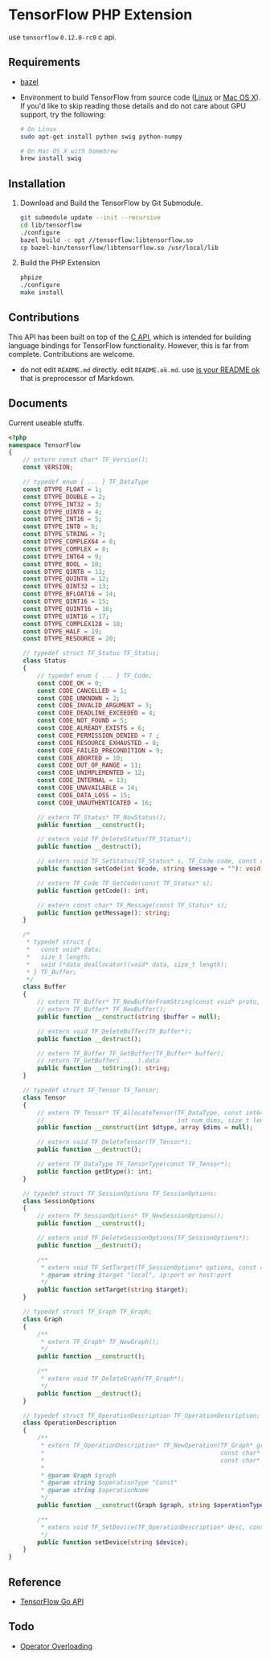 TensorFlow PHP Extension
========================

use `tensorflow` `0.12.0-rc0` c api.

## Requirements

- [bazel](https://www.bazel.build/versions/master/docs/install.html)
- Environment to build TensorFlow from source code
  ([Linux](https://www.tensorflow.org/versions/master/get_started/os_setup.html#prepare-environment-for-linux)
  or [Mac OS
  X](https://www.tensorflow.org/versions/master/get_started/os_setup.html#prepare-environment-for-mac-os-x)).
  If you'd like to skip reading those details and do not care about GPU
  support, try the following:

  ```sh
  # On Linux
  sudo apt-get install python swig python-numpy

  # On Mac OS X with homebrew
  brew install swig
  ```

## Installation

1. Download and Build the TensorFlow by Git Submodule.

   ```sh
   git submodule update --init --recursive
   cd lib/tensorflow
   ./configure
   bazel build -c opt //tensorflow:libtensorflow.so
   cp bazel-bin/tensorflow/libtensorflow.so /usr/local/lib
   ```

2. Build the PHP Extension

   ```sh
   phpize
   ./configure
   make install
   ```

## Contributions

This API has been built on top of the [C API](https://www.tensorflow.org/code/tensorflow/c/c_api.h),
which is intended for building language bindings for TensorFlow functionality.
However, this is far from complete. Contributions are welcome.

 - do not edit `README.md` directly. edit `README.ok.md`. use
   [is your README ok](https://github.com/wan2land/is-your-readme-ok) that is preprocessor of Markdown.

## Documents

Current useable stuffs.

```php
<?php
namespace TensorFlow
{
    // extern const char* TF_Version();
    const VERSION;

    // typedef enum { ... } TF_DataType
    const DTYPE_FLOAT = 1;
    const DTYPE_DOUBLE = 2;
    const DTYPE_INT32 = 3;
    const DTYPE_UINT8 = 4;
    const DTYPE_INT16 = 5;
    const DTYPE_INT8 = 6;
    const DTYPE_STRING = 7;
    const DTYPE_COMPLEX64 = 8;
    const DTYPE_COMPLEX = 8;
    const DTYPE_INT64 = 9;
    const DTYPE_BOOL = 10;
    const DTYPE_QINT8 = 11;
    const DTYPE_QUINT8 = 12;
    const DTYPE_QINT32 = 13;
    const DTYPE_BFLOAT16 = 14;
    const DTYPE_QINT16 = 15;
    const DTYPE_QUINT16 = 16;
    const DTYPE_UINT16 = 17;
    const DTYPE_COMPLEX128 = 18;
    const DTYPE_HALF = 19;
    const DTYPE_RESOURCE = 20;

    // typedef struct TF_Status TF_Status;
    class Status
    {
        // typedef enum { ... } TF_Code;
        const CODE_OK = 0;
        const CODE_CANCELLED = 1;
        const CODE_UNKNOWN = 2;
        const CODE_INVALID_ARGUMENT = 3;
        const CODE_DEADLINE_EXCEEDED = 4;
        const CODE_NOT_FOUND = 5;
        const CODE_ALREADY_EXISTS = 6;
        const CODE_PERMISSION_DENIED = 7 ;
        const CODE_RESOURCE_EXHAUSTED = 8;
        const CODE_FAILED_PRECONDITION = 9;
        const CODE_ABORTED = 10;
        const CODE_OUT_OF_RANGE = 11;
        const CODE_UNIMPLEMENTED = 12;
        const CODE_INTERNAL = 13;
        const CODE_UNAVAILABLE = 14;
        const CODE_DATA_LOSS = 15;
        const CODE_UNAUTHENTICATED = 16;

        // extern TF_Status* TF_NewStatus();
        public function __construct();

        // extern void TF_DeleteStatus(TF_Status*);
        public function __destruct();

        // extern void TF_SetStatus(TF_Status* s, TF_Code code, const char* msg);
        public function setCode(int $code, string $message = ""): void;

        // extern TF_Code TF_GetCode(const TF_Status* s);
        public function getCode(): int;

        // extern const char* TF_Message(const TF_Status* s);
        public function getMessage(): string;
    }

    /*
     * typedef struct {
     *   const void* data;
     *   size_t length;
     *   void (*data_deallocator)(void* data, size_t length);
     * } TF_Buffer;
     */
    class Buffer
    {
        // extern TF_Buffer* TF_NewBufferFromString(const void* proto, size_t proto_len);
        // extern TF_Buffer* TF_NewBuffer();
        public function __construct(string $buffer = null);

        // extern void TF_DeleteBuffer(TF_Buffer*);
        public function __destruct();

        // extern TF_Buffer TF_GetBuffer(TF_Buffer* buffer);
        // return TF_GetBuffer( ... ).data
        public function __toString(): string;
    }

    // typedef struct TF_Tensor TF_Tensor;
    class Tensor
    {
        // extern TF_Tensor* TF_AllocateTensor(TF_DataType, const int64_t* dims,
        //                                     int num_dims, size_t len);
        public function __construct(int $dtype, array $dims = null);

        // extern void TF_DeleteTensor(TF_Tensor*);
        public function __destruct();

        // extern TF_DataType TF_TensorType(const TF_Tensor*);
        public function getDtype(): int;
    }

    // typedef struct TF_SessionOptions TF_SessionOptions;
    class SessionOptions
    {
        // extern TF_SessionOptions* TF_NewSessionOptions();
        public function __construct();

        // extern void TF_DeleteSessionOptions(TF_SessionOptions*);
        public function __destruct();

        /**
         * extern void TF_SetTarget(TF_SessionOptions* options, const char* target);
         * @param string $target "local", ip:port or host:port
         */
        public function setTarget(string $target);
    }

    // typedef struct TF_Graph TF_Graph;
    class Graph
    {
        /**
         * extern TF_Graph* TF_NewGraph();
         */
        public function __construct();

        /**
         * extern void TF_DeleteGraph(TF_Graph*);
         */
        public function __destruct();
    }

    // typedef struct TF_OperationDescription TF_OperationDescription;
    class OperationDescription
    {
        /**
         * extern TF_OperationDescription* TF_NewOperation(TF_Graph* graph,
         *                                                 const char* op_type,
         *                                                 const char* oper_name);
         *
         * @param Graph $graph
         * @param string $operationType "Const"
         * @param string $operationName
         */
        public function __construct(Graph $graph, string $operationType, string $operationName);

        /**
         * extern void TF_SetDevice(TF_OperationDescription* desc, const char* device);
         */
        public function setDevice(string $device);
    }
}
```

## Reference

- [TensorFlow Go API](https://github.com/tensorflow/tensorflow/tree/master/tensorflow/go)

## Todo

- [Operator Overloading](https://github.com/php/pecl-php-operator)
